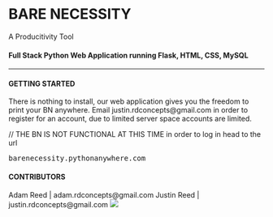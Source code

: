 <h1>BARE NECESSITY</h1>
A Producitivity Tool

<h4>Full Stack Python Web Application running Flask, HTML, CSS, MySQL</h4>
<hr>

<h4>GETTING STARTED</h4>
There is nothing to install, our web application gives you the freedom to print your BN anywhere.
Email justin.rdconcepts@gmail.com in order to register for an account, due  to limited server space accounts are limited.

// THE BN IS NOT FUNCTIONAL AT THIS TIME
in order to log in head to the url
<pre>barenecessity.pythonanywhere.com</pre>

<h4>CONTRIBUTORS</h4>
Adam Reed | adam.rdconcepts@gmail.com
Justin Reed | justin.rdconcepts@gmail.com

<img src="http://rdconcepts.design/wp-content/uploads/2017/08/BareReadMe.png"/>


